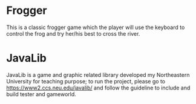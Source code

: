 # Frogger
This is a classic frogger game which the player will use the keyboard to control the frog and try her/his best to cross the river.
# JavaLib 
JavaLib is a game and graphic related library developed my Northeastern University for teaching purpose; to run the project, please go to https://www2.ccs.neu.edu/javalib/ and follow the guideline to include and build tester and gameworld.

